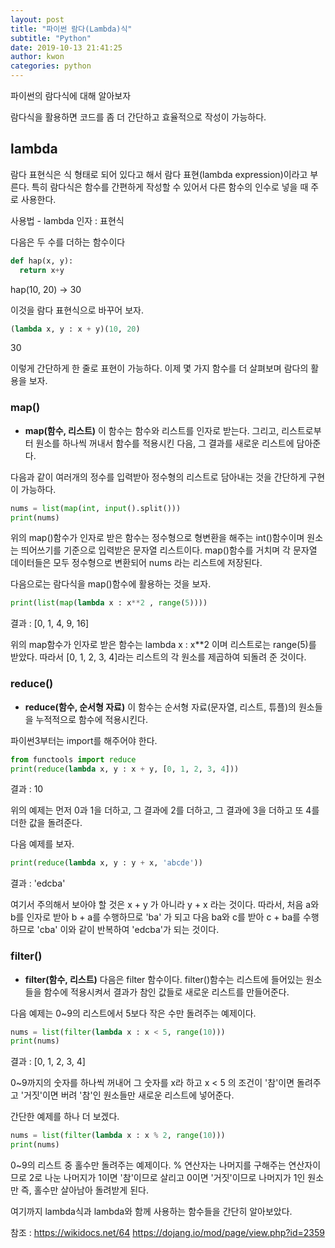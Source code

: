 ```yaml
---
layout: post
title: "파이썬 람다(Lambda)식"
subtitle: "Python"
date: 2019-10-13 21:41:25
author: kwon
categories: python
---
```

파이썬의 람다식에 대해 알아보자

람다식을 활용하면 코드를 좀 더 간단하고 효율적으로 작성이 가능하다.

## lambda
람다 표현식은 식 형태로 되어 있다고 해서 람다 표현(lambda expression)이라고 부른다. 특히 람다식은 함수를 간편하게 작성할 수 있어서 다른 함수의 인수로 넣을 때 주로 사용한다.

사용법
    - lambda 인자 : 표현식

다음은 두 수를 더하는 함수이다
```python
def hap(x, y):
  return x+y
```
hap(10, 20) -> 30

이것을 람다 표현식으로 바꾸어 보자.

```python
(lambda x, y : x + y)(10, 20)
```
30

이렇게 간단하게 한 줄로 표현이 가능하다. 이제 몇 가지 함수를 더 살펴보며 람다의 활용을 보자.

### map()
- **map(함수, 리스트)**
이 함수는 함수와 리스트를 인자로 받는다. 그리고, 리스트로부터 원소를 하나씩 꺼내서 함수를 적용시킨 다음, 그 결과를 새로운 리스트에 담아준다.

다음과 같이 여러개의 정수를 입력받아 정수형의 리스트로 담아내는 것을 간단하게 구현이 가능하다.
```python
nums = list(map(int, input().split()))
print(nums)
```
위의 map()함수가 인자로 받은 함수는 정수형으로 형변환을 해주는 int()함수이며 원소는 띄어쓰기를 기준으로 입력받은 문자열 리스트이다. map()함수를 거치며 각 문자열 데이터들은 모두 정수형으로 변환되어 nums 라는 리스트에 저장된다.


다음으로는 람다식을 map()함수에 활용하는 것을 보자.
```python
print(list(map(lambda x : x**2 , range(5))))
```
결과 : [0, 1, 4, 9, 16]

위의 map함수가 인자로 받은 함수는 lambda x : x**2 이며 리스트로는 range(5)를 받았다. 따라서 [0, 1, 2, 3, 4]라는 리스트의 각 원소를 제곱하여 되돌려 준 것이다.

### reduce()
- **reduce(함수, 순서형 자료)**
이 함수는 순서형 자료(문자열, 리스트, 튜플)의 원소들을 누적적으로 함수에 적용시킨다.

파이썬3부터는 import를 해주어야 한다.
```python
from functools import reduce
print(reduce(lambda x, y : x + y, [0, 1, 2, 3, 4]))
```
결과 : 10

위의 예제는 먼저 0과 1을 더하고, 그 결과에 2를 더하고, 그 결과에 3을 더하고 또 4를 더한 값을 돌려준다.

다음 예제를 보자.
```python
print(reduce(lambda x, y : y + x, 'abcde'))
```
결과 : 'edcba'

여기서 주의해서 보아야 할 것은 x + y 가 아니라 y + x 라는 것이다. 따라서, 처음 a와 b를 인자로 받아 b + a를 수행하므로 'ba' 가 되고 다음 ba와 c를 받아 c + ba를 수행하므로 'cba' 이와 같이 반복하여 'edcba'가 되는 것이다.

### filter()
- **filter(함수, 리스트)**
다음은 filter 함수이다. filter()함수는 리스트에 들어있는 원소들을 함수에 적용시켜서 결과가 참인 값들로 새로운 리스트를 만들어준다.

다음 예제는 0~9의 리스트에서 5보다 작은 수만 돌려주는 예제이다.
```python
nums = list(filter(lambda x : x < 5, range(10)))
print(nums)
```
결과 : [0, 1, 2, 3, 4]

0~9까지의 숫자를 하나씩 꺼내어 그 숫자를 x라 하고 x < 5 의 조건이 '참'이면 돌려주고 '거짓'이면 버려 '참'인 원소들만 새로운 리스트에 넣어준다.

간단한 예제를 하나 더 보겠다.
```python
nums = list(filter(lambda x : x % 2, range(10)))
print(nums)
```
0~9의 리스트 중 홀수만 돌려주는 예제이다. % 연산자는 나머지를 구해주는 연산자이므로 2로 나눈 나머지가 1이면 '참'이므로 살리고 0이면 '거짓'이므로 나머지가 1인 원소만 즉, 홀수만 살아남아 돌려받게 된다.

여기까지 lambda식과 lambda와 함께 사용하는 함수들을 간단히 알아보았다.

참조 : <https://wikidocs.net/64>
<https://dojang.io/mod/page/view.php?id=2359>
